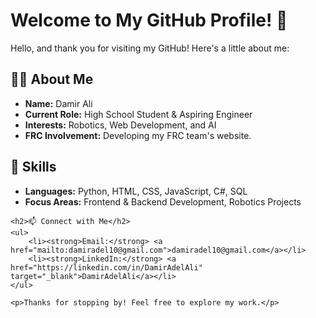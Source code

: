 <!DOCTYPE html>
<html lang="en">
<head>
    <meta charset="UTF-8">
    <meta name="viewport" content="width=device-width, initial-scale=1.0">
    <title>Damir Ali's GitHub Profile</title>
</head>
<body>
    <h1>Welcome to My GitHub Profile! 🌟</h1>
    <p>Hello, and thank you for visiting my GitHub! Here's a little about me:</p>

  <h2>👩‍💻 About Me</h2>
    <ul>
        <li><strong>Name:</strong> Damir Ali</li>
        <li><strong>Current Role:</strong> High School Student & Aspiring Engineer</li>
        <li><strong>Interests:</strong> Robotics, Web Development, and AI</li>
        <li><strong>FRC Involvement:</strong> Developing my FRC team's website.</li>
    </ul>

  <h2>🚀 Skills</h2>
    <ul>
        <li><strong>Languages:</strong> Python, HTML, CSS, JavaScript, C#, SQL</li>
        <li><strong>Focus Areas:</strong> Frontend & Backend Development, Robotics Projects</li>
    </ul>

    <h2>📫 Connect with Me</h2>
    <ul>
        <li><strong>Email:</strong> <a href="mailto:damiradel10@gmail.com">damiradel10@gmail.com</a></li>
        <li><strong>LinkedIn:</strong> <a href="https://linkedin.com/in/DamirAdelAli" target="_blank">DamirAdelAli</a></li>
    </ul>

    <p>Thanks for stopping by! Feel free to explore my work.</p>
</body>
</html>
